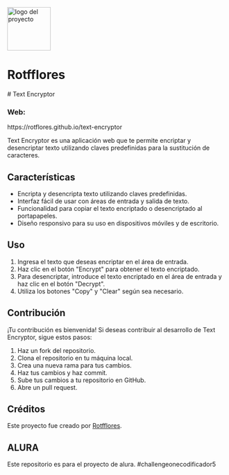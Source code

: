 <img src="https://raw.githubusercontent.com/rotfflores/web/main/img/logo.png" alt="logo del proyecto" width="100" />
<h1>Rotfflores</h1>
# Text Encryptor
<h3>Web:</h3> https://rotflores.github.io/text-encryptor

Text Encryptor es una aplicación web que te permite encriptar y desencriptar texto utilizando claves predefinidas para la sustitución de caracteres.

## Características

- Encripta y desencripta texto utilizando claves predefinidas.
- Interfaz fácil de usar con áreas de entrada y salida de texto.
- Funcionalidad para copiar el texto encriptado o desencriptado al portapapeles.
- Diseño responsivo para su uso en dispositivos móviles y de escritorio.

## Uso

1. Ingresa el texto que deseas encriptar en el área de entrada.
2. Haz clic en el botón "Encrypt" para obtener el texto encriptado.
3. Para desencriptar, introduce el texto encriptado en el área de entrada y haz clic en el botón "Decrypt".
4. Utiliza los botones "Copy" y "Clear" según sea necesario.

## Contribución

¡Tu contribución es bienvenida! Si deseas contribuir al desarrollo de Text Encryptor, sigue estos pasos:

1. Haz un fork del repositorio.
2. Clona el repositorio en tu máquina local.
3. Crea una nueva rama para tus cambios.
4. Haz tus cambios y haz commit.
5. Sube tus cambios a tu repositorio en GitHub.
6. Abre un pull request.

## Créditos

Este proyecto fue creado por [Rotfflores](https://github.com/rotfflores).

## ALURA
Este repositorio es para el proyecto de alura.
#challengeonecodificador5
